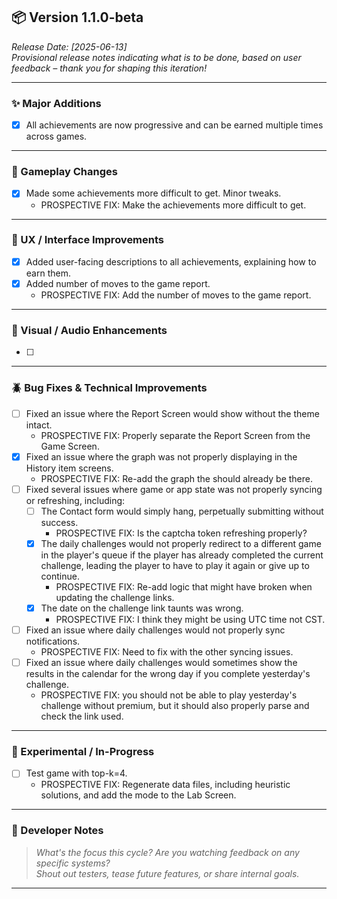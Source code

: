 ## 📦 Version 1.1.0-beta

_Release Date: [2025-06-13]_  
_Provisional release notes indicating what is to be done, based on user feedback – thank you for shaping this iteration!_

---

### ✨ Major Additions

- [x] All achievements are now progressive and can be earned multiple times across games.

---

### 🧠 Gameplay Changes

- [x] Made some achievements more difficult to get. Minor tweaks.
  - PROSPECTIVE FIX: Make the achievements more difficult to get.

---

### 🧩 UX / Interface Improvements

- [x] Added user-facing descriptions to all achievements, explaining how to earn them.
- [x] Added number of moves to the game report.
  - PROSPECTIVE FIX: Add the number of moves to the game report.

---

### 🎨 Visual / Audio Enhancements

- [ ]

---

### 🪲 Bug Fixes & Technical Improvements

- [ ] Fixed an issue where the Report Screen would show without the theme intact.
  - PROSPECTIVE FIX: Properly separate the Report Screen from the Game Screen.
- [x] Fixed an issue where the graph was not properly displaying in the History item screens.
  - PROSPECTIVE FIX: Re-add the graph the should already be there.
- [ ] Fixed several issues where game or app state was not properly syncing or refreshing, including:
  - [ ] The Contact form would simply hang, perpetually submitting without success.
    - PROSPECTIVE FIX: Is the captcha token refreshing properly?
  - [x] The daily challenges would not properly redirect to a different game in the player's queue if the player has already completed the current challenge, leading the player to have to play it again or give up to continue.
    - PROSPECTIVE FIX: Re-add logic that might have broken when updating the challenge links.
  - [x] The date on the challenge link taunts was wrong.
    - PROSPECTIVE FIX: I think they might be using UTC time not CST.
- [ ] Fixed an issue where daily challenges would not properly sync notifications.
  - PROSPECTIVE FIX: Need to fix with the other syncing issues.
- [ ] Fixed an issue where daily challenges would sometimes show the results in the calendar for the wrong day if you complete yesterday's challenge.
  - PROSPECTIVE FIX: you should not be able to play yesterday's challenge without premium, but it should also properly parse and check the link used.

---

### 🧪 Experimental / In-Progress

- [ ] Test game with top-k=4.
  - PROSPECTIVE FIX: Regenerate data files, including heuristic solutions, and add the mode to the Lab Screen.

---

### 📝 Developer Notes

> _What's the focus this cycle? Are you watching feedback on any specific systems?_  
> _Shout out testers, tease future features, or share internal goals._

---
